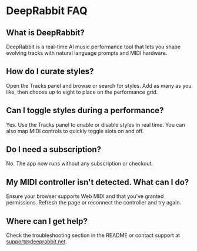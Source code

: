 # DeepRabbit FAQ

## What is DeepRabbit?
DeepRabbit is a real-time AI music performance tool that lets you shape evolving tracks with natural language prompts and MIDI hardware.

## How do I curate styles?
Open the Tracks panel and browse or search for styles. Add as many as you like, then choose up to eight to place on the performance grid.

## Can I toggle styles during a performance?
Yes. Use the Tracks panel to enable or disable styles in real time. You can also map MIDI controls to quickly toggle slots on and off.

## Do I need a subscription?
No. The app now runs without any subscription or checkout.

## My MIDI controller isn't detected. What can I do?
Ensure your browser supports Web MIDI and that you've granted permissions. Refresh the page or reconnect the controller and try again.

## Where can I get help?
Check the troubleshooting section in the README or contact support at support@deeprabbit.net.
